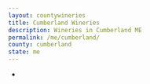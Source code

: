 ```yaml
---
layout: countywineries
title: Cumberland Wineries
description: Wineries in Cumberland ME
permalink: /me/cumberland/
county: cumberland
state: me
---
```

-
